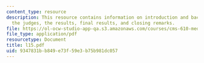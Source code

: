 ```yaml
---
content_type: resource
description: This resource contains information on introduction and background of
  the judges, the results, final results, and closing remarks.
file: https://ol-ocw-studio-app-qa.s3.amazonaws.com/courses/cms-610-media-industries-and-systems-spring-2006/9347831bb849e73f59e3b75b981dc057_l15.pdf
file_type: application/pdf
resourcetype: Document
title: l15.pdf
uid: 9347831b-b849-e73f-59e3-b75b981dc057
---
```

